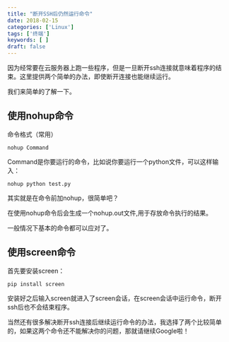 ```yaml
---
title: "断开SSH后仍然运行命令"
date: 2018-02-15
categories: ['Linux']
tags: ['终端']
keywords: [ ]
draft: false
---
```


因为经常要在云服务器上跑一些程序，但是一旦断开ssh连接就意味着程序的结束。这里提供两个简单的办法，即使断开连接也能继续运行。

我们来简单的了解一下。

<!--more-->

## 使用nohup命令

命令格式（常用）

`nohup Command`

Command是你要运行的命令，比如说你要运行一个python文件，可以这样输入：

`nohup python test.py`

其实就是在命令前加nohup，很简单吧？

在使用nohup命令后会生成一个nohup.out文件,用于存放命令执行的结果。

一般情况下基本的命令都可以应对了。

## 使用screen命令

首先要安装screen：

`pip install screen`

安装好之后输入screen就进入了screen会话，在screen会话中运行命令，断开ssh后也不会结束程序。

当然还有很多解决断开ssh连接后继续运行命令的办法，我选择了两个比较简单的，如果这两个命令还不能解决你的问题，那就请继续Google啦！